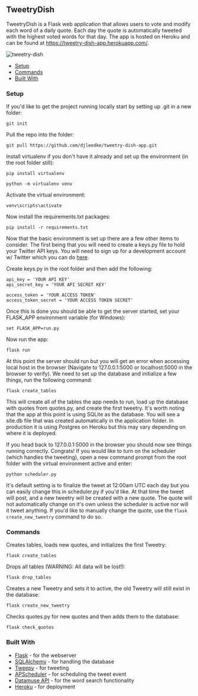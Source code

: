 

## TweetryDish
TweetryDish is a Flask web application that allows users to vote and modify each word of a daily quote. 
Each day the quote is automatically tweeted with the highest voted words for that day.  The app is hosted on
Heroku and can be found at https://tweetry-dish-app.herokuapp.com/.

![tweetry-dish](https://user-images.githubusercontent.com/33850990/88748945-e2569700-d117-11ea-8278-4c2492034b2a.gif)

- [Setup](#setup)
- [Commands](#commands)
- [Built With](#built-with)

### Setup

If you'd like to get the project running locally start by setting up .git in a new folder:
```
git init
```

Pull the repo into the folder:
```
git pull https://github.com/djleedke/tweetry-dish-app.git
```

Install virtualenv if you don't have it already and set up the environment (in the root folder still): 
```
pip install virtualenv
```
```
python -m virtualenv venv
```

Activate the virtual environment:
```
venv\scripts\activate
```

Now install the requirements.txt packages:
```
pip install -r requirements.txt
```

Now that the basic environment is set up there are a few other items to consider. The first being that you will need to create a keys.py file
to hold your Twitter API keys.  You will need to sign up for a development account w/ Twitter which you can do [here](https://developer.twitter.com/en).  

Create keys.py in the root folder and then add the following:
```
api_key = 'YOUR API KEY'
api_secret_key = 'YOUR API SECRET KEY'

access_token = 'YOUR ACCESS TOKEN'
access_token_secret = 'YOUR ACCESS TOKEN SECRET'
```

Once this is done you should be able to get the server started, set your FLASK_APP environment variable (for Windows):
```
set FLASK_APP=run.py
```
Now run the app:
```
flask run
```

At this point the server should run but you will get an error when accessing local host in the browser (Navigate to 127.0.0.1:5000 or localhost:5000 in the browser to verify). 
We need to set up the database and initialize a few things, run the following command:
```
flask create_tables
```
This will create all of the tables the app needs to run, load up the database with quotes from quotes.py, and create the first tweetry.  It's worth noting that 
the app at this point is using SQLite as the database. You will see a site.db file that was created automatically in the application folder.  In production it is using
Postgres on Heroku but this may vary depending on where it is deployed.

If you head back to 127.0.0.1:5000 in the browser you should now see things running correctly.  Congrats!  If you would like to turn on the scheduler (which handles the tweeting), open a new command prompt from the root folder with the virtual environment active and enter:
```
python scheduler.py
```
It's default setting is to finalize the tweet at 12:00am UTC each day but you can easily change this in scheduler.py if you'd like.  At that time the tweet will post, and a new tweetry will be created with a new quote.  The quote will not automatically change on it's own unless the scheduler is active nor will it tweet anything.  If you'd like to manually change the quote, use the `flask create_new_tweetry` command to do so.  


### Commands

Creates tables, loads new quotes, and initializes the first Tweetry:
```
flask create_tables
```

Drops all tables (WARNING: All data will be lost!):
```
flask drop_tables
```

Creates a new Tweetry and sets it to active, the old Tweetry will still exist in the database:
```
flask create_new_tweetry
```

Checks quotes.py for new quotes and then adds them to the database:
```
flask check_quotes
```

### Built With

- [Flask](https://flask.palletsprojects.com/en/1.1.x/) - for the webserver
- [SQLAlchemy](https://www.sqlalchemy.org/) - for handling the database
- [Tweepy](http://docs.tweepy.org/en/latest/) - for tweeting
- [APScheduler](https://apscheduler.readthedocs.io/en/stable/) - for scheduling the tweet event
- [Datamuse API](https://www.datamuse.com/api/) - for the word search functionality
- [Heroku](https://dashboard.heroku.com/) - for deployment


